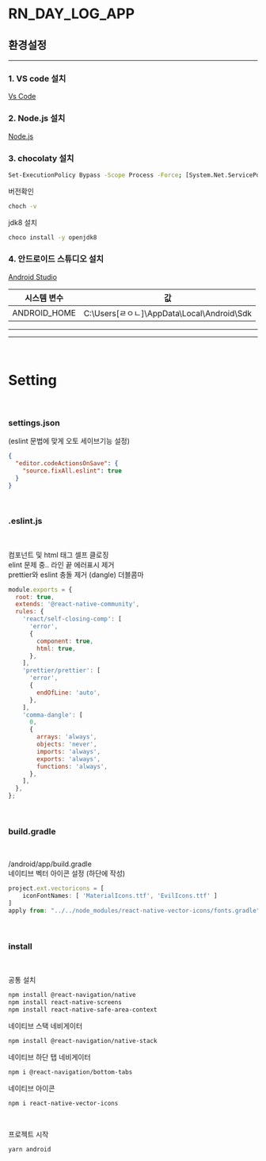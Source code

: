 # RN_DAY_LOG_APP

## 환경설정

---

### 1. VS code 설치 <br/>
[Vs Code](https://code.visualstudio.com/)

### 2. Node.js 설치 <br/>

[Node.js](https://nodejs.org/ko/)

### 3. chocolaty 설치

```bash
Set-ExecutionPolicy Bypass -Scope Process -Force; [System.Net.ServicePointManager]::SecurityProtocol = [System.Net.ServicePointManager]::SecurityProtocol -bor 3072; iex ((New-Object System.Net.WebClient).DownloadString('https://chocolatey.org/install.ps1'))
```

버전확인

```bash
choch -v
```

jdk8 설치

```bash
choco install -y openjdk8
```

### 4. 안드로이드 스튜디오 설치
[Android Studio](https://developer.android.google.cn/studio/install?hl=ko)

| 시스템 변수  | 값                                       |
| ------------ | ---------------------------------------- |
|ANDROID_HOME	| C:\Users\[ㄹㅇㄴ]\AppData\Local\Android\Sdk|

---

---

<br>

# Setting

<br/>

### settings.json

(eslint 문법에 맞게 오토 세이브기능 설정)

```json
{
  "editor.codeActionsOnSave": {
    "source.fixAll.eslint": true
  }
}
```

<br/>

### .eslint.js

<br/>

컴포넌트 및 html 태그 셀프 클로징 <br/>
elint 문제 중.. 라인 끝 에러표시 제거 <br/>
prettier와 eslint 충돌 제거 (dangle) 더블콤마 <br/>

```js
module.exports = {
  root: true,
  extends: '@react-native-community',
  rules: {
    'react/self-closing-comp': [
      'error',
      {
        component: true,
        html: true,
      },
    ],
    'prettier/prettier': [
      'error',
      {
        endOfLine: 'auto',
      },
    ],
    'comma-dangle': [
      0,
      {
        arrays: 'always',
        objects: 'never',
        imports: 'always',
        exports: 'always',
        functions: 'always',
      },
    ],
  },
};
```

<br/>

### build.gradle

<br/>

/android/app/build.gradle
<br/> 네이티브 벡터 아이콘 설정 (하단에 작성)

```js
project.ext.vectoricons = [
    iconFontNames: [ 'MaterialIcons.ttf', 'EvilIcons.ttf' ]
]
apply from: "../../node_modules/react-native-vector-icons/fonts.gradle"
```

<br/>

### install

<br/>

공통 설치

```bash
npm install @react-navigation/native
npm install react-native-screens
npm install react-native-safe-area-context
```

네이티브 스택 네비게이터

```bash
npm install @react-navigation/native-stack
```

네이티브 하단 탭 네비게이터

```bash
npm i @react-navigation/bottom-tabs
```

네이티브 아이콘

```bash
npm i react-native-vector-icons
```

<br>

프로젝트 시작

```bash
yarn android
```
